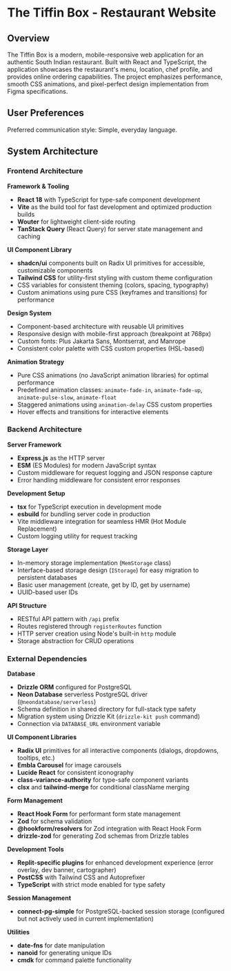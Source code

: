# The Tiffin Box - Restaurant Website

## Overview

The Tiffin Box is a modern, mobile-responsive web application for an authentic South Indian restaurant. Built with React and TypeScript, the application showcases the restaurant's menu, location, chef profile, and provides online ordering capabilities. The project emphasizes performance, smooth CSS animations, and pixel-perfect design implementation from Figma specifications.

## User Preferences

Preferred communication style: Simple, everyday language.

## System Architecture

### Frontend Architecture

**Framework & Tooling**
- **React 18** with TypeScript for type-safe component development
- **Vite** as the build tool for fast development and optimized production builds
- **Wouter** for lightweight client-side routing
- **TanStack Query** (React Query) for server state management and caching

**UI Component Library**
- **shadcn/ui** components built on Radix UI primitives for accessible, customizable components
- **Tailwind CSS** for utility-first styling with custom theme configuration
- CSS variables for consistent theming (colors, spacing, typography)
- Custom animations using pure CSS (keyframes and transitions) for performance

**Design System**
- Component-based architecture with reusable UI primitives
- Responsive design with mobile-first approach (breakpoint at 768px)
- Custom fonts: Plus Jakarta Sans, Montserrat, and Manrope
- Consistent color palette with CSS custom properties (HSL-based)

**Animation Strategy**
- Pure CSS animations (no JavaScript animation libraries) for optimal performance
- Predefined animation classes: `animate-fade-in`, `animate-fade-up`, `animate-pulse-slow`, `animate-float`
- Staggered animations using `animation-delay` CSS custom properties
- Hover effects and transitions for interactive elements

### Backend Architecture

**Server Framework**
- **Express.js** as the HTTP server
- **ESM** (ES Modules) for modern JavaScript syntax
- Custom middleware for request logging and JSON response capture
- Error handling middleware for consistent error responses

**Development Setup**
- **tsx** for TypeScript execution in development mode
- **esbuild** for bundling server code in production
- Vite middleware integration for seamless HMR (Hot Module Replacement)
- Custom logging utility for request tracking

**Storage Layer**
- In-memory storage implementation (`MemStorage` class)
- Interface-based storage design (`IStorage`) for easy migration to persistent databases
- Basic user management (create, get by ID, get by username)
- UUID-based user IDs

**API Structure**
- RESTful API pattern with `/api` prefix
- Routes registered through `registerRoutes` function
- HTTP server creation using Node's built-in `http` module
- Storage abstraction for CRUD operations

### External Dependencies

**Database**
- **Drizzle ORM** configured for PostgreSQL
- **Neon Database** serverless PostgreSQL driver (`@neondatabase/serverless`)
- Schema definition in shared directory for full-stack type safety
- Migration system using Drizzle Kit (`drizzle-kit push` command)
- Connection via `DATABASE_URL` environment variable

**UI Component Libraries**
- **Radix UI** primitives for all interactive components (dialogs, dropdowns, tooltips, etc.)
- **Embla Carousel** for image carousels
- **Lucide React** for consistent iconography
- **class-variance-authority** for type-safe component variants
- **clsx** and **tailwind-merge** for conditional className merging

**Form Management**
- **React Hook Form** for performant form state management
- **Zod** for schema validation
- **@hookform/resolvers** for Zod integration with React Hook Form
- **drizzle-zod** for generating Zod schemas from Drizzle tables

**Development Tools**
- **Replit-specific plugins** for enhanced development experience (error overlay, dev banner, cartographer)
- **PostCSS** with Tailwind CSS and Autoprefixer
- **TypeScript** with strict mode enabled for type safety

**Session Management**
- **connect-pg-simple** for PostgreSQL-backed session storage (configured but not actively used in current implementation)

**Utilities**
- **date-fns** for date manipulation
- **nanoid** for generating unique IDs
- **cmdk** for command palette functionality